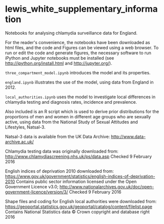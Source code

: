 # lewis_white_supplementary_information
Notebooks for analysing chlamydia surveillance data for England.

For the reader's convenience, the notebooks have been downloaded as html files, and the code and Figures can be viewed using a web browser.
To run or edit the code and generate figures, the necessary software to run iPython and Jupyter notebooks must be installed (see http://ipython.org/install.html and http://jupyter.org/). 

`three_compartment_model.ipynb` introduces the model and its properties.

`england.ipynb` illustrates the use of the model, using data from England in 2012.

`local_authorities.ipynb` uses the model to investigate local differences in chlamydia testing and diagnosis rates, incidence and prevalence.

Also included is an R script which is used to derive prior distributions for the proportions of men and women in different age groups who are sexually active, using data from the National Study of Sexual Attitudes and Lifestyles, Natsal-3.

Natsal-3 data is available from the UK Data Archive:
http://www.data-archive.ac.uk/

Chlamydia testing data was originally downloaded from:
http://www.chlamydiascreening.nhs.uk/ps/data.asp
Checked 9 February 2016

English indices of deprivation 2010 downloaded from:
https://www.gov.uk/government/statistics/english-indices-of-deprivation-2010
Contains public sector information licensed under the Open Government Licence v3.0; http://www.nationalarchives.gov.uk/doc/open-government-licence/version/3/
Checked 9 February 2016

Shape files and coding for English local authorities were downloaded from:
https://geoportal.statistics.gov.uk/geoportal/catalog/content/filelist.page
Contains National Statistics data © Crown copyright and database right 2016
